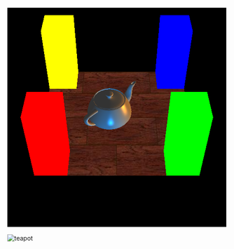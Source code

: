 ![Screenshot](https://raw.githubusercontent.com/injust90/computer_graphics_homework0/master/screenshot1.png)

![teapot](https://github.com/injust90/computer_graphics_homework0/assets/6042608/f6fd598c-109b-4b9e-b464-4e049a9eb1e7)
